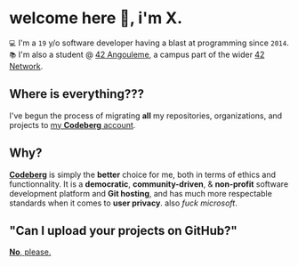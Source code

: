 # welcome here 👋, i'm X.

`💻` I'm a `19` y/o software developer having a blast at programming since `2014`.  
`📚` I'm also a student @ [42 Angouleme](https://42angouleme.fr), a campus part of the wider [42 Network](https://www.42network.org/). 

## Where is everything???

I've begun the process of migrating **all** my repositories, organizations, and projects to [my **Codeberg** account](https://codeberg.org/xtrm). 

## Why?

[**Codeberg**](https://codeberg.org/about) is simply the **better** choice for me, both in terms of ethics and functionnality. It is a **democratic**, **community-driven**, & **non-profit** software development platform and **Git hosting**, and has much more respectable standards when it comes to **user privacy**. also *fuck microsoft*.

## "Can I upload your projects on GitHub?"

[**No**, please.](https://nogithub.codeberg.page/)
